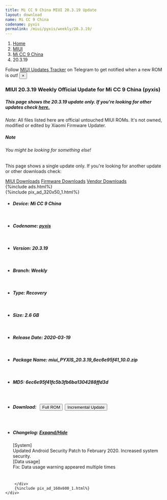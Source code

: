 ```yaml
---
title: Mi CC 9 China MIUI 20.3.19 Update
layout: download
name: Mi CC 9 China
codename: pyxis
permalink: /miui/pyxis/weekly/20.3.19/
---
```

<nav aria-label="breadcrumb">
    <ol class="breadcrumb">
        <li class="breadcrumb-item"><a href="/">Home</a></li>
        <li class="breadcrumb-item"><a href="/miui/">MIUI</a></li>
        <li class="breadcrumb-item"><a href="/miui/pyxis/">Mi CC 9 China</a></li>
        <li class="breadcrumb-item active" aria-current="page">20.3.19</li>
    </ol>
</nav>
<div class="alert alert-primary alert-dismissible fade show" role="alert">
    Follow <a href="https://t.me/MIUIUpdatesTracker" class="alert-link">MIUI Updates Tracker</a> on Telegram to get
    notified when a new ROM is out!
    <button type="button" class="close" data-dismiss="alert" aria-label="Close">
        <span aria-hidden="true">&times;</span>
    </button>
</div>
<div class="col-12 mx-auto">
    <h3 class="title bg-light p-2 rounded">MIUI 20.3.19 Weekly Official Update for Mi CC 9 China (pyxis)</h3>
    <h5>This page shows the 20.3.19 update only. If you're looking for other updates check
        <a href="/miui/pyxis/">here.</a></h5>
    <p><i>Note: </i>All files listed here are official untouched MIUI ROMs.
        It's not owned, modified or edited by Xiaomi Firmware Updater.</p>
    <div class="card">
        <div class="card-body">
            <h5 class="card-title">Note</h5>
            <h6 class="card-subtitle mb-2 text-muted">You might be looking for something else!</h6>
            <p class="card-text">This page shows a single update only.
                If you're looking for another update or other downloads check:</p>
            <a href="/miui/" class="card-link">MIUI Downloads</a>
            <a href="/firmware/" class="card-link">Firmware Downloads</a>
            <a href="/vendor/" class="card-link">Vendor Downloads</a>
        </div>
    </div>
    {%include ads.html%}
    <div class="row justify-content-center">
        <div class="col-10" id="downloads">
                    <div class="card card-body">
            {%include pix_ad_320x50_1.html%}
            <ul class="list-unstyled">
                <li style="padding-bottom: 10px;">
                    <h5><b>Device: </b>Mi CC 9 China</h5>
                </li>
                <li style="padding-bottom: 10px;">
                    <h5><b>Codename: </b> <a href="/miui/pyxis/" target="_blank">pyxis</a> </h5>
                </li>
                <li style="padding-bottom: 10px;">
                    <h5><b>Version: </b>20.3.19</h5>
                </li>
                <li style="padding-bottom: 10px;">
                    <h5><b>Branch: </b>Weekly</h5>
                </li>
                <li style="padding-bottom: 10px;">
                    <h5><b>Type: </b>Recovery</h5>
                </li>
                <li style="padding-bottom: 10px;">
                    <h5><b>Size: </b>2.6 GB</h5>
                </li>
                <li style="padding-bottom: 10px;">
                    <h5><b>Release Date: </b>2020-03-19</h5>
                </li>
                <li style="padding-bottom: 10px;">
                    <h5><b>Package Name: </b><span id="filename" class="text-dark">miui_PYXIS_20.3.19_6ec6e95f41_10.0.zip</span></h5>
                </li>
                <li style="padding-bottom: 10px;">
                    <h5><b>MD5: </b><span id="md5" class="text-muted">6ec6e95f41fc5b3fb6ba1304288ffd3d</span></h5>
                </li>
                <li style="padding-bottom: 10px;">
                    <h5><b>Download: </b><button type="button" id="download" class="btn btn-primary" style="margin: 7px;"
                            onclick="window.open('https://bigota.d.miui.com/20.3.19/miui_PYXIS_20.3.19_6ec6e95f41_10.0.zip', '_blank');"><i class="fa fa-download"></i> Full ROM</button><button type="button" id="incremental_download" class="btn btn-warning" onclick="window.open('https://bigota.d.miui.com/20.3.19/miui-blockota-cmi-20.3.12-20.3.19-0feca99e66-10.0.zip', '_blank');"><i class="fa fa-download"></i> Incremental Update</button></h5>
                </li>
                <li style="padding-bottom: 10px;">
                    <h5><b>Changelog: </b><a href="#pyxis_1_changelog" data-toggle="collapse" role="button"
                            aria-expanded="false" aria-controls="pyxis_1_changelog"> <i class="fa fa-arrow-down"
                                aria-hidden="true"></i> Expand/Hide</a></h5>
                    <div class="collapse" id="pyxis_1_changelog">
                        <p id="changelog_text">[System]<br>Updated Android Security Patch to February 2020. Increased system security.<br>[Data usage]<br>Fix: Data usage warning appeared multiple times</p>
                    </div>
                </li>
            </ul>
        </div>

        </div>
        {%include pix_ad_160x600_1.html%}
    </div>
</div>
